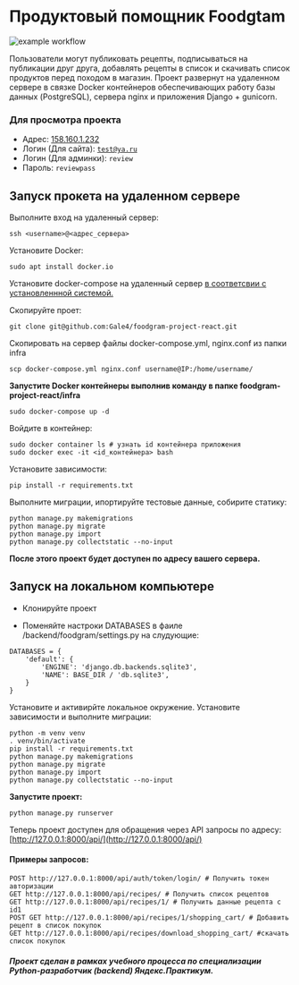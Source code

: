 
# Продуктовый помощник Foodgtam
![example workflow](https://github.com/Gale4/yamdb_final/actions/workflows/yamdb_workflow.yml/badge.svg)

Пользователи могут публиковать рецепты, подписываться на публикации друг друга, добавлять рецепты в список и скачивать список продуктов перед походом в магазин. Проект развернут на удаленном сервере в связке Docker контейнеров обеспечивающих работу базы данных (PostgreSQL), сервера nginx и приложения Django + gunicorn.

### Для просмотра проекта

* Адрес: [158.160.1.232](http://158.160.1.232/)<br>
* Логин (Для сайта): <code>test@ya.ru</code><br>
* Логин (Для админки): <code>review</code><br>
* Пароль: <code>reviewpass</code>

## Запуск прокета на удаленном сервере
Выполните вход на удаленный сервер:
```
ssh <username>@<адрес_сервера>
```
Установите Docker:
```
sudo apt install docker.io
```
Установите docker-compose на удаленный сервер
[в соответсвии с установленнной системой.](https://docs.docker.com/compose/install/)

Скопируйте проет:
```
git clone git@github.com:Gale4/foodgram-project-react.git
```
Скопировать на сервер файлы docker-compose.yml, nginx.conf из папки infra
```
scp docker-compose.yml nginx.conf username@IP:/home/username/

```
**Запустите Docker контейнеры выполнив команду в папке foodgram-project-react/infra**
```
sudo docker-compose up -d
```
Войдите в контейнер:
```
sudo docker container ls # узнать id контейнера приложения
sudo docker exec -it <id_контейнера> bash
```
Установите зависимости:
```
pip install -r requirements.txt
```
Выполните миграции, ипортируйте тестовые данные, собирите статику:
```
python manage.py makemigrations
python manage.py migrate
python manage.py import
python manage.py collectstatic --no-input
```
**После этого проект будет доступен по адресу вашего сервера.**

## Запуск на локальном компьютере

* Клонируйте проект

* Поменяйте настроки DATABASES в фаиле /backend/foodgram/settings.py на слудующие:
```
DATABASES = {
    'default': {
        'ENGINE': 'django.db.backends.sqlite3',
        'NAME': BASE_DIR / 'db.sqlite3',
    }
}
```
Установите и активирйте локальное окружение. Установите зависимости и выполните миграции:
```
python -m venv venv
. venv/bin/activate
pip install -r requirements.txt
python manage.py makemigrations
python manage.py migrate
python manage.py import
python manage.py collectstatic --no-input
```
**Запустите проект:**
```
python manage.py runserver
```
Теперь проект доступен для обращения через API запросы по адресу:
[http://127.0.0.1:8000/api/](http://127.0.0.1:8000/api/)

#### Примеры запросов:
```
POST http://127.0.0.1:8000/api/auth/token/login/ # Получить токен авторизации
GET http://127.0.0.1:8000/api/recipes/ # Получить список рецептов
GET http://127.0.0.1:8000/api/recipes/1/ # Получить данные рецепта с id1
POST GET http://127.0.0.1:8000/api/recipes/1/shopping_cart/ # Добавить рецепт в список покупок
GET http://127.0.0.1:8000/api/recipes/download_shopping_cart/ #скачать список покупок
```

##### Проект сделан в рамках учебного процесса по специализации Python-разработчик (backend) Яндекс.Практикум.

